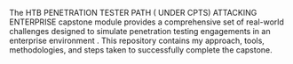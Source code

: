 The HTB PENETRATION TESTER PATH ( UNDER CPTS)  ATTACKING ENTERPRISE capstone module provides a comprehensive set of real-world challenges designed to simulate penetration testing engagements in an enterprise environment . This repository contains my approach, tools, methodologies, and steps taken to successfully complete the capstone.
